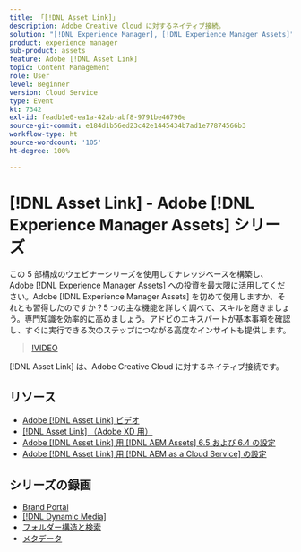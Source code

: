 ```yaml
---
title: 「[!DNL Asset Link]」
description: Adobe Creative Cloud に対するネイティブ接続。
solution: "[!DNL Experience Manager], [!DNL Experience Manager Assets]"
product: experience manager
sub-product: assets
feature: Adobe [!DNL Asset Link]
topic: Content Management
role: User
level: Beginner
version: Cloud Service
type: Event
kt: 7342
exl-id: feadb1e0-ea1a-42ab-abf8-9791be46796e
source-git-commit: e184d1b56ed23c42e1445434b7ad1e77874566b3
workflow-type: ht
source-wordcount: '105'
ht-degree: 100%

---
```


# [!DNL Asset Link] - Adobe [!DNL Experience Manager Assets] シリーズ

この 5 部構成のウェビナーシリーズを使用してナレッジベースを構築し、Adobe [!DNL Experience Manager Assets] への投資を最大限に活用してください。Adobe [!DNL Experience Manager Assets] を初めて使用しますか、それとも習得したのですか？5 つの主な機能を詳しく調べて、スキルを磨きましょう。専門知識を効率的に高めましょう。アドビのエキスパートが基本事項を確認し、すぐに実行できる次のステップにつながる高度なインサイトも提供します。

>[!VIDEO](https://video.tv.adobe.com/v/332127/?quality=12&learn=on&hidetitle=true)

[!DNL Asset Link] は、Adobe Creative Cloud に対するネイティブ接続です。

## リソース

* [Adobe  [!DNL Asset Link]  ビデオ](https://experienceleague.adobe.com/ja/docs/experience-manager-learn/assets/adobe-asset-link/launch-adobe-asset-link)
* [[!DNL Asset Link] （Adobe XD 用）](https://helpx.adobe.com/jp/enterprise/using/adobe-asset-link-for-xd.html)
* [Adobe  [!DNL Asset Link] 用  [!DNL AEM Assets]  6.5 および 6.4 の設定](https://helpx.adobe.com/jp/enterprise/using/configure-aem-assets-6-for-asset-link.html)
* [Adobe  [!DNL Asset Link] 用  [!DNL AEM as a Cloud Service]  の設定](https://helpx.adobe.com/jp/enterprise/using/configure-aem-assets-for-asset-link.html)

## シリーズの録画

* [Brand Portal](brand-portal.md)
* [[!DNL Dynamic Media]](dynamic-media.md)
* [フォルダー構造と検索](folder-structure-search.md)
* [メタデータ](metadata.md)
